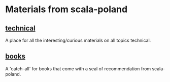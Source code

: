 # Materials from scala-poland

## [technical](technical.md)
A place for all the interesting/curious materials on all topics technical.

## [books](books.md)
A 'catch-all' for books that come with a seal of recommendation from scala-poland.
